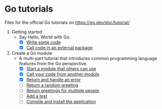 # Go tutorials

Files for the official Go tutorials on <https://go.dev/doc/tutorial/>

1. Getting started  
    * Say Hello, World with Go.
      * [x] [Write some code](https://go.dev/doc/tutorial/getting-started#code)
      * [x] [Call code in an external package](https://go.dev/doc/tutorial/getting-started#call)
2. Create a Go module
   * A multi-part tutorial that introduces common programming language features from the Go perspective.  
     * [x] [Start a module that others can use](https://go.dev/doc/tutorial/create-module#start)
     * [x] [Call your code from another module](https://go.dev/doc/tutorial/call-module-code)
     * [x] [Return and handle an error](https://go.dev/doc/tutorial/handle-errors.html)
     * [ ] [Return a random greeting](https://go.dev/doc/tutorial/random-greeting.html)
     * [ ] [Return greetings for multiple people](https://go.dev/doc/tutorial/greetings-multiple-people.html)
     * [ ]  [Add a test](https://go.dev/doc/tutorial/add-a-test.html)
     * [ ]  [Compile and install the application](https://go.dev/doc/tutorial/compile-install.html)
